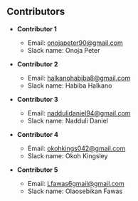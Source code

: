 ## Contributors

- **Contributor 1**
  - Email: onojapeter90@gmail.com
  - Slack name: Onoja Peter

- **Contributor 2**
  - Email: halkanohabiba8@gmail.com
  - Slack name: Habiba Halkano

- **Contributor 3**
  - Email: naddulidaniel94@gmail.com
  - Slack name: Nadduli Daniel

- **Contributor 4**
  - Email: okohkings042@gmail.com
  - Slack name: Okoh Kingsley

- **Contributor 5**
  - Email: Lfawas6gmail@gmail.com
  - Slack name: Olaosebikan Fawas
  